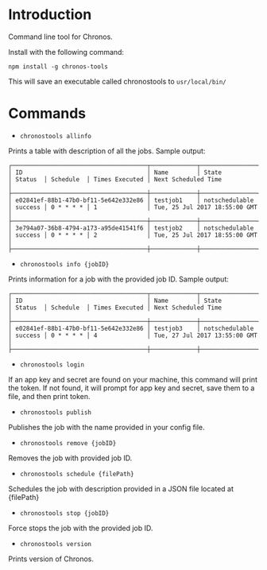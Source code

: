 # Introduction
Command line tool for Chronos.

Install with the following command:
```
npm install -g chronos-tools
```
This will save an executable called chronostools to ```usr/local/bin/```

# Commands
* ```chronostools allinfo```

Prints a table with description of all the jobs. Sample output:
```
┌──────────────────────────────────────┬─────────────┬────────────────┬─────────┬───────────┬────────────────┬───────────────────────────────┐
│ ID                                   │ Name        │ State          │ Status  │ Schedule  │ Times Executed │ Next Scheduled Time           │
├──────────────────────────────────────┼─────────────┼────────────────┼─────────┼───────────┼────────────────┼───────────────────────────────┤
│ e02841ef-88b1-47b0-bf11-5e642e332e86 │ testjob1    │ notschedulable │ success │ 0 * * * * │ 1              │ Tue, 25 Jul 2017 18:55:00 GMT │
├──────────────────────────────────────┼─────────────┼────────────────┼─────────┼───────────┼────────────────┼───────────────────────────────┤
│ 3e794a07-36b8-4794-a173-a95de41541f6 │ testjob2    │ notschedulable │ success │ 0 * * * * │ 2              │ Tue, 25 Jul 2017 18:55:00 GMT │
├──────────────────────────────────────┼─────────────┼────────────────┼─────────┼───────────┼────────────────┼───────────────────────────────┤
```

* ```chronostools info {jobID}```

Prints information for a job with the provided job ID. Sample output:
```
┌──────────────────────────────────────┬─────────────┬────────────────┬─────────┬───────────┬────────────────┬───────────────────────────────┐
│ ID                                   │ Name        │ State          │ Status  │ Schedule  │ Times Executed │ Next Scheduled Time           │
├──────────────────────────────────────┼─────────────┼────────────────┼─────────┼───────────┼────────────────┼───────────────────────────────┤
│ e02841ef-88b1-47b0-bf11-5e642e332e86 │ testjob3    │ notschedulable │ success │ 0 * * * * │ 4              │ Tue, 27 Jul 2017 13:55:00 GMT │
├──────────────────────────────────────┼─────────────┼────────────────┼─────────┼───────────┼────────────────┼───────────────────────────────┤
```

* ```chronostools login```

If an app key and secret are found on your machine, this command will print the token. If not found, it will prompt for app key and secret, save them
to a file, and then print token.

* ```chronostools publish```

Publishes the job with the name provided in your config file.

* ```chronostools remove {jobID}```

Removes the job with provided job ID.

* ```chronostools schedule {filePath}```

Schedules the job with description provided in a JSON file located at {filePath}

* ```chronostools stop {jobID}```

Force stops the job with the provided job ID.

* ```chronostools version```

Prints version of Chronos.
